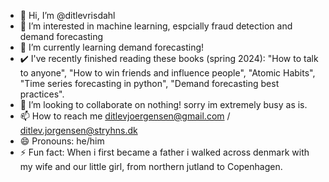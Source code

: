 - 👋 Hi, I’m @ditlevrisdahl
- 👀 I’m interested in machine learning, espcially fraud detection and demand forecasting
- 🌱 I’m currently learning demand forecasting!
- ✔️ I've recently finished reading these books (spring 2024): "How to talk to anyone", "How to win friends and influence people", "Atomic Habits", "Time series forecasting in python", "Demand forecasting best practices".
- 💞️ I’m looking to collaborate on nothing! sorry im extremely busy as is.
- 📫 How to reach me ditlevjoergensen@gmail.com / ditlev.jorgensen@stryhns.dk
- 😄 Pronouns: he/him
- ⚡ Fun fact: When i first became a father i walked across denmark with my wife and our little girl, from northern jutland to Copenhagen. 

<!---
ditlevrisdahl/ditlevrisdahl is a ✨ special ✨ repository because its `README.md` (this file) appears on your GitHub profile.
You can click the Preview link to take a look at your changes.
--->
